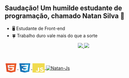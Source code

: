 ## Saudação! Um humilde estudante de programação, chamado Natan Silva 🖖
- 🖥️ Estudante de Front-end
- 🍀 Trabalho duro vale mais do que a sorte

<div align="center">
  <a href="https://github.com/NataNSGS">
  <img height="150em" src="https://github-readme-stats.vercel.app/api?username=NataNSGS&show_icons=true&theme=gruvbox&include_all_commits=true&count_private=true"/>
  <img height="110em" src="https://github-readme-stats.vercel.app/api/top-langs/?username=NataNSGS&layout=compact&langs_count=7&theme=gruvbox"/>
</div>

 ##
  
  <div style="display: inline_block"><br>
     <img align="center" alt="Natan-HTML" height="30" width="40" src="https://raw.githubusercontent.com/devicons/devicon/master/icons/html5/html5-original.svg">
     <img align="center" alt="Natan-CSS" height="30" width="40" src="https://raw.githubusercontent.com/devicons/devicon/master/icons/css3/css3-original.svg">
     <img align="center" alt="Natan-Js" height="30" width="40" src="https://raw.githubusercontent.com/devicons/devicon/master/icons/javascript/javascript-plain.svg">
     <img align="center" alt="Natan-Js" height="30" width="40" src="https://cdn.jsdelivr.net/gh/devicons/devicon/icons/angularjs/angularjs-original.svg">
  </div>
  
##
